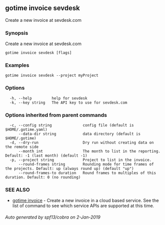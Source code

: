 ## gotime invoice sevdesk

Create a new invoice at sevdesk.com

### Synopsis

Create a new invoice at sevdesk.com

```
gotime invoice sevdesk [flags]
```

### Examples

```
gotime invoice sevdesk --project myProject
```

### Options

```
  -h, --help         help for sevdesk
  -k, --key string   The API key to use for sevdesk.com
```

### Options inherited from parent commands

```
  -c, --config string              config file (default is $HOME/.gotime.yaml)
      --data-dir string            data directory (default is $HOME/.gotime)
  -d, --dry-run                    Dry run without creating data on the remote side
      --month int                  The month to list in the reporting. Default: -1 (last month) (default -1)
  -p, --project string             Project to list in the invoice.
      --round-frames string        Rounding mode for time frames of the projects. Default: up (always round up) (default "up")
      --round-frames-to duration   Round frames to multiples of this duration. Default: 0 (no rounding)
```

### SEE ALSO

* [gotime invoice](gotime_invoice.md)	 - Create a new invoice in a cloud based service. See the list of command to see which service APIs are supported at this time.

###### Auto generated by spf13/cobra on 2-Jan-2019
